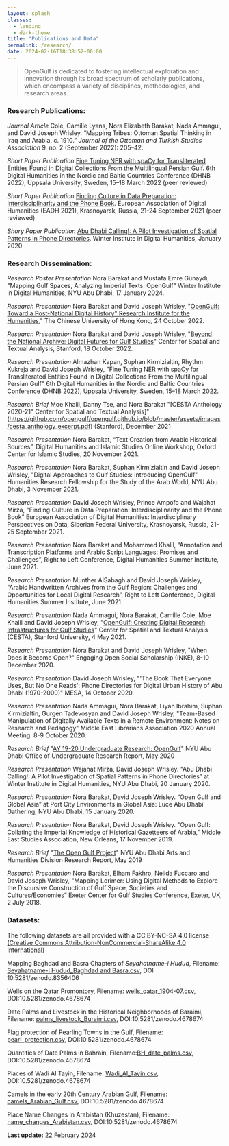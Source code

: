 ```yaml
---
layout: splash
classes:
  - landing
  - dark-theme
title: "Publications and Data"
permalink: /research/
date: 2024-02-16T18:38:52+00:00
---
```


> OpenGulf is dedicated to fostering intellectual exploration and innovation through its broad spectrum of scholarly publications, which encompass a variety of disciplines, methodologies, and research areas. 

### Research Publications:

_Journal Article_ Cole, Camille Lyans, Nora Elizabeth Barakat, Nada Ammagui, and David Joseph Wrisley. “Mapping Tribes: Ottoman Spatial Thinking in Iraq and Arabia, c. 1910.” _Journal of the Ottoman and Turkish Studies Association_ 9, no. 2 (September 2022): 205–42.

_Short Paper Publication_ [Fine Tuning NER with spaCy for Transliterated Entities Found in Digital Collections From the Multilingual Persian Gulf](https://archive.nyu.edu/handle/2451/63845). 6th Digital Humanities in the Nordic and Baltic Countries Conference (DHNB 2022), Uppsala University, Sweden, 15–18 March 2022 (peer reviewed)

_Short Paper Publication_ [Finding Culture in Data Preparation: Interdisciplinarity and the Phone Book](http://hdl.handle.net/2451/63602). European Association of Digital Humanities (EADH 2021), Krasnoyarsk, Russia, 21-24 September 2021 (peer reviewed)

_Shory Paper Publication_ [Abu Dhabi Calling!: A Pilot Investigation of Spatial Patterns in Phone Directories](http://hdl.handle.net/2451/61212). Winter Institute in Digital Humanities, January 2020

### Research Dissemination:

_Research Poster Presentation_ Nora Barakat and Mustafa Emre Günaydı, "Mapping Gulf Spaces, Analyzing Imperial Texts: OpenGulf" Winter Institute in Digital Humanities, NYU Abu Dhabi, 17 January 2024.

_Research Presentation_ Nora Barakat and David Joseph Wrisley, "[OpenGulf: Toward a Post-National Digital History" Research Institute for the Humanities](https://www.youtube.com/watch?v=HfFt5nZLSB4)," The Chinese University of Hong Kong, 24 October 2022.

_Researcn Presentation_ Nora Barakat and David Joseph Wrisley, "[Beyond the National Archive: Digital Futures for Gulf Studies](https://www.youtube.com/watch?v=q5rpfQu2is0)" Center for Spatial and Textual Analysis, Stanford, 18 October 2022.

_Research Presentation_ Almazhan Kapan, Suphan Kirmizialtin, Rhythm Kukreja and David Joseph Wrisley, "Fine Tuning NER with spaCy for Transliterated Entities Found in Digital Collections From the Multilingual Persian Gulf" 6th Digital Humanities in the Nordic and Baltic Countries Conference (DHNB 2022), Uppsala University, Sweden, 15–18 March 2022.

_Research Brief_ Moe Khalil, Danny Tse, and Nora Barakat "[CESTA Anthology 2020-21" Center for Spatial and Textual Analysis]" (https://github.com/opengulf/opengulf.github.io/blob/master/assets/images/cesta_anthology_excerpt.pdf) (Stanford), December 2021

_Research Presentation_ Nora Barakat, “Text Creation from Arabic Historical Sources”, Digital Humanities and Islamic Studies Online Workshop, Oxford Center for Islamic Studies, 20 November 2021.

_Research Presentation_ Nora Barakat, Suphan Kirmizialtin and David Joseph Wrisley, "Digital Approaches to Gulf Studies: Introducing OpenGulf" Humanities Research Fellowship for the Study of the Arab World, NYU Abu Dhabi, 3 November 2021.

_Research Presentation_ David Joseph Wrisley, Prince Ampofo and Wajahat Mirza, "Finding Culture in Data Preparation: Interdisciplinarity and the Phone Book" European Association of Digital Humanities: Interdisciplinary Perspectives on Data, Siberian Federal University, Krasnoyarsk, Russia, 21-25 September 2021.

_Research Presentation_ Nora Barakat and Mohammed Khalil, “Annotation and Transcription Platforms and Arabic Script Languages: Promises and Challenges”, Right to Left Conference, Digital Humanities Summer Institute, June 2021.

_Research Presentation_ Munther AlSabagh and David Joseph Wrisley, “Arabic Handwritten Archives from the Gulf Region: Challenges and Opportunities for Local Digital Research”, Right to Left Conference, Digital Humanities Summer Institute, June 2021.

_Research Presentation_ Nada Ammagui, Nora Barakat, Camille Cole, Moe Khalil and David Joseph Wrisley, "[OpenGulf: Creating Digital Research Infrastructures for Gulf Studies](https://youtu.be/4iiZsmDZWY4)" Center for Spatial and Textual Analysis (CESTA), Stanford University, 4 May 2021.

_Research Presentation_ Nora Barakat and David Joseph Wrisley, "When Does it Become Open?" Engaging Open Social Scholarship (INKE), 8-10 December 2020.

_Research Presentation_ David Joseph Wrisley, "'The Book That Everyone Uses, But No One Reads': Phone Directories for Digital Urban History of Abu Dhabi (1970-2000)" MESA, 14 October 2020

_Research Presentation_ Nada Ammagui, Nora Barakat, Liyan Ibrahim, Suphan Kirmizialtin, Gurgen Tadevosyan and David Joseph Wrisley, "Team-Based Manipulation of Digitally Available Texts in a Remote Environment: Notes on Research and Pedagogy" Middle East Librarians Association 2020 Annual Meeting. 8-9 October 2020.

_Research Brief_ "[AY 19-20 Undergraduate Research: OpenGulf](https://github.com/opengulf/opengulf.github.io/blob/master/assets/images/ay-19-20-urg-excerpt.pdf)" NYU Abu Dhabi Office of Undergraduate Research Report, May 2020

_Research Presentation_ Wajahat Mirza, David Joseph Wrisley. “Abu Dhabi Calling!: A Pilot Investigation of Spatial Patterns in Phone Directories” at Winter Institute in Digital Humanities, NYU Abu Dhabi, 20 January 2020.

_Research Presentation_ Nora Barakat, David Joseph Wrisley. “Open Gulf and Global Asia” at Port City Environments in Global Asia: Luce Abu Dhabi Gathering, NYU Abu Dhabi, 15 January 2020.

_Research Presentation_ Nora Barakat, David Joseph Wrisley. "Open Gulf: Collating the Imperial Knowledge of Historical Gazetteers of Arabia," Middle East Studies Association, New Orleans, 17 November 2019.

_Research Brief_ "[The Open Gulf Project](https://github.com/opengulf/opengulf.github.io/blob/master/assets/images/Open%20Gulf%20May%202019.pdf)" NYU Abu Dhabi Arts and Humanities Division Research Report, May 2019

_Research Presentation_ Nora Barakat, Elham Fakhro, Nelida Fuccaro and David Joseph Wrisley, "Mapping Lorimer: Using Digital Methods to Explore the Discursive Construction of Gulf Space, Societies and Cultures/Economies” Exeter Center for Gulf Studies Conference, Exeter, UK, 2 July 2018.

### Datasets:

The following datasets are all provided with a CC BY-NC-SA 4.0 license [(Creative Commons Attribution-NonCommercial-ShareAlike 4.0 International)](https://creativecommons.org/licenses/by-nc-sa/4.0/)

Mapping Baghdad and Basra Chapters of _Seyahatname-i Hudud_, Filename: [Seyahatname-i Hudud_Baghdad and Basra.csv](https://zenodo.org/records/8356455), DOI 10.5281/zenodo.8356406

Wells on the Qatar Promontory, Filename: [wells_qatar_1904-07.csv](https://github.com/opengulf/Lorimer_data/blob/master/wells_qatar_1904-07.csv), DOI:10.5281/zenodo.4678674

Date Palms and Livestock in the Historical Neighborhoods of Baraimi, Filename: [palms_livestock_Buraimi.csv](https://github.com/opengulf/Lorimer_data/blob/master/palms_livestock_Buraimi.cs), DOI:10.5281/zenodo.4678674

Flag protection of Pearling Towns in the Gulf, Filename: [pearl_protection.csv](https://github.com/opengulf/Lorimer_data/blob/master/pearl_protection.csv), DOI:10.5281/zenodo.4678674

Quantities of Date Palms in Bahrain, Filename:[BH_date_palms.csv](https://github.com/opengulf/Lorimer_data/blob/master/BH_date_palms.csv), DOI:10.5281/zenodo.4678674

Places of Wadi Al Tayin, Filename: [Wadi_Al_Tayin.csv](https://github.com/opengulf/Lorimer_data/blob/master/Wadi_Al_Tayin.csv), DOI:10.5281/zenodo.4678674

Camels in the early 20th Century Arabian Gulf, Filename: [camels_Arabian_Gulf.csv](https://github.com/opengulf/Lorimer_data/blob/master/Wadi_Al_Tayin.csv), DOI:10.5281/zenodo.4678674

Place Name Changes in Arabistan (Khuzestan), Filename: [name_changes_Arabistan.csv](https://github.com/opengulf/Lorimer_data/blob/master/name_changes_Arabistan.csv), DOI:10.5281/zenodo.4678674

**Last update:** 22 February 2024
